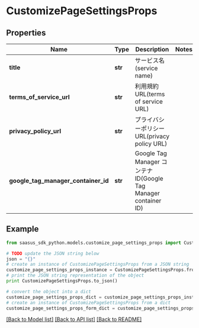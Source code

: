 # CustomizePageSettingsProps


## Properties
Name | Type | Description | Notes
------------ | ------------- | ------------- | -------------
**title** | **str** | サービス名(service name) | 
**terms_of_service_url** | **str** | 利用規約URL(terms of service URL) | 
**privacy_policy_url** | **str** | プライバシーポリシーURL(privacy policy URL) | 
**google_tag_manager_container_id** | **str** | Google Tag Manager コンテナ ID(Google Tag Manager container ID) | 

## Example

```python
from saasus_sdk_python.models.customize_page_settings_props import CustomizePageSettingsProps

# TODO update the JSON string below
json = "{}"
# create an instance of CustomizePageSettingsProps from a JSON string
customize_page_settings_props_instance = CustomizePageSettingsProps.from_json(json)
# print the JSON string representation of the object
print CustomizePageSettingsProps.to_json()

# convert the object into a dict
customize_page_settings_props_dict = customize_page_settings_props_instance.to_dict()
# create an instance of CustomizePageSettingsProps from a dict
customize_page_settings_props_form_dict = customize_page_settings_props.from_dict(customize_page_settings_props_dict)
```
[[Back to Model list]](../README.md#documentation-for-models) [[Back to API list]](../README.md#documentation-for-api-endpoints) [[Back to README]](../README.md)


